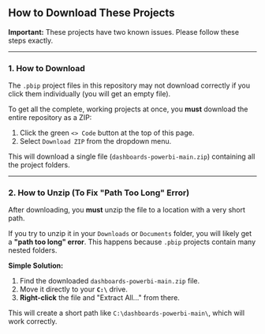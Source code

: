 ## How to Download These Projects

**Important:** These projects have two known issues. Please follow these steps exactly.

---

### 1. How to Download

The `.pbip` project files in this repository may not download correctly if you click them individually (you will get an empty file).

To get all the complete, working projects at once, you **must** download the entire repository as a ZIP:

1.  Click the green `<> Code` button at the top of this page.
2.  Select `Download ZIP` from the dropdown menu.

This will download a single file (`dashboards-powerbi-main.zip`) containing all the project folders.

---

### 2. How to Unzip (To Fix "Path Too Long" Error)

After downloading, you **must** unzip the file to a location with a very short path.

If you try to unzip it in your `Downloads` or `Documents` folder, you will likely get a **"path too long" error**. This happens because `.pbip` projects contain many nested folders.

**Simple Solution:**

1.  Find the downloaded `dashboards-powerbi-main.zip` file.
2.  Move it directly to your **`C:\`** drive.
3.  **Right-click** the file and "Extract All..." from there.

This will create a short path like `C:\dashboards-powerbi-main\`, which will work correctly.
